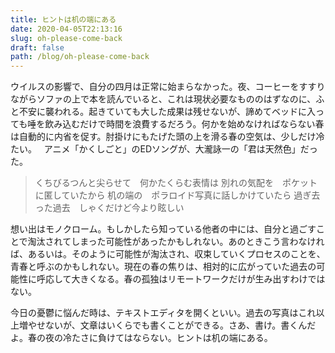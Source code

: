 ```yaml
---
title: ヒントは机の端にある
date: 2020-04-05T22:13:16
slug: oh-please-come-back
draft: false
path: /blog/oh-please-come-back
---
```


ウイルスの影響で、自分の四月は正常に始まらなかった。夜、コーヒーをすすりながらソファの上で本を読んでいると、これは現状必要なもののはずなのに、ふと不安に襲われる。起きていても大した成果は残せないが、諦めてベッドに入っても唾を飲み込むだけで時間を浪費するだろう。何かを始めなければならない春は自動的に内省を促す。肘掛けにもたげた頭の上を滑る春の空気は、少しだけ冷たい。
 
アニメ「かくしごと」のEDソングが、大瀧詠一の「君は天然色」だった。

> くちびるつんと尖らせて　何かたくらむ表情は
> 別れの気配を　ポケットに匿していたから
> 机の端の　ポラロイド写真に話しかけていたら
> 過ぎ去った過去　しゃくだけど今より眩しい

想い出はモノクローム。もしかしたら知っている他者の中には、自分と過ごすことで淘汰されてしまった可能性があったかもしれない。あのときこう言わなければ、あるいは。そのように可能性が淘汰され、収束していくプロセスのことを、青春と呼ぶのかもしれない。現在の春の焦りは、相対的に広がっていた過去の可能性に呼応して大きくなる。春の孤独はリモートワークだけが生み出すわけではない。

今日の憂鬱に悩んだ時は、テキストエディタを開くといい。過去の写真はこれ以上増やせないが、文章はいくらでも書くことができる。さあ、書け。書くんだよ。春の夜の冷たさに負けてはならない。ヒントは机の端にある。
